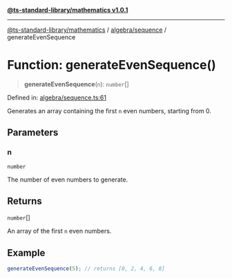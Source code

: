 [**@ts-standard-library/mathematics v1.0.1**](../../../README.md)

***

[@ts-standard-library/mathematics](../../../README.md) / [algebra/sequence](../README.md) / generateEvenSequence

# Function: generateEvenSequence()

> **generateEvenSequence**(`n`): `number`[]

Defined in: [algebra/sequence.ts:61](https://github.com/gabaudette/ts-stdlib/blob/7333da76bc775fbabd0907ad8519b912cfc2fe26/packages/mathematics/src/algebra/sequence.ts#L61)

Generates an array containing the first `n` even numbers, starting from 0.

## Parameters

### n

`number`

The number of even numbers to generate.

## Returns

`number`[]

An array of the first `n` even numbers.

## Example

```typescript
generateEvenSequence(5); // returns [0, 2, 4, 6, 8]
```
